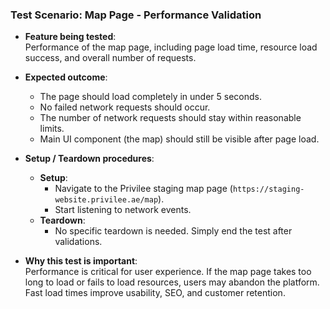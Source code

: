 ### **Test Scenario: Map Page - Performance Validation**

- **Feature being tested**:  
  Performance of the map page, including page load time, resource load success, and overall number of requests.

- **Expected outcome**:  
  - The page should load completely in under 5 seconds.
  - No failed network requests should occur.
  - The number of network requests should stay within reasonable limits.
  - Main UI component (the map) should still be visible after page load.

- **Setup / Teardown procedures**:  
  - **Setup**:  
    - Navigate to the Privilee staging map page (`https://staging-website.privilee.ae/map`).
    - Start listening to network events.
  - **Teardown**:  
    - No specific teardown is needed. Simply end the test after validations.

- **Why this test is important**:  
  Performance is critical for user experience. If the map page takes too long to load or fails to load resources, users may abandon the platform. Fast load times improve usability, SEO, and customer retention.

